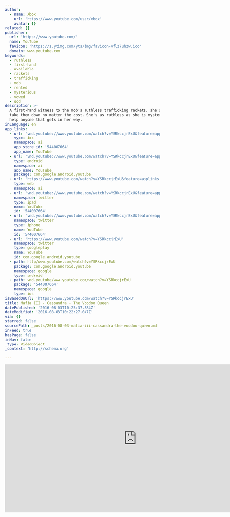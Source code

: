 ```yaml
---
author:
  - name: Xbox
    url: 'https://www.youtube.com/user/xbox'
    avatar: {}
related: []
publisher:
  url: 'https://www.youtube.com/'
  name: YouTube
  favicon: 'https://s.ytimg.com/yts/img/favicon-vflz7uhzw.ico'
  domain: www.youtube.com
keywords:
  - ruthless
  - first-hand
  - available
  - rackets
  - trafficking
  - mob
  - rented
  - mysterious
  - vowed
  - god
description: >-
  A first-hand witness to the mob's ruthless trafficking rackets, she's vowed to
  take them down no matter the cost. She's as ruthless as she is mysterious. God
  help anyone that gets in her way.
inLanguage: en
app_links:
  - url: 'vnd.youtube://www.youtube.com/watch?v=YSRkccjrExU&feature=applinks'
    type: ios
    namespace: ai
    app_store_id: '544007664'
    app_name: YouTube
  - url: 'vnd.youtube://www.youtube.com/watch?v=YSRkccjrExU&feature=applinks'
    type: android
    namespace: ai
    app_name: YouTube
    package: com.google.android.youtube
  - url: 'https://www.youtube.com/watch?v=YSRkccjrExU&feature=applinks'
    type: web
    namespace: ai
  - url: 'vnd.youtube://www.youtube.com/watch?v=YSRkccjrExU&feature=applinks'
    namespace: twitter
    type: ipad
    name: YouTube
    id: '544007664'
  - url: 'vnd.youtube://www.youtube.com/watch?v=YSRkccjrExU&feature=applinks'
    namespace: twitter
    type: iphone
    name: YouTube
    id: '544007664'
  - url: 'https://www.youtube.com/watch?v=YSRkccjrExU'
    namespace: twitter
    type: googleplay
    name: YouTube
    id: com.google.android.youtube
  - path: http/www.youtube.com/watch?v=YSRkccjrExU
    package: com.google.android.youtube
    namespace: google
    type: android
  - path: vnd.youtube/www.youtube.com/watch?v=YSRkccjrExU
    package: '544007664'
    namespace: google
    type: ios
isBasedOnUrl: 'https://www.youtube.com/watch?v=YSRkccjrExU'
title: Mafia III - Cassandra - The Voodoo Queen
datePublished: '2016-08-03T10:25:37.884Z'
dateModified: '2016-08-03T10:22:27.047Z'
via: {}
starred: false
sourcePath: _posts/2016-08-03-mafia-iii-cassandra-the-voodoo-queen.md
inFeed: true
hasPage: false
inNav: false
_type: VideoObject
_context: 'http://schema.org'

---
```

<iframe src="https://cdn.embedly.com/widgets/media.html?src=https%3A%2F%2Fwww.youtube.com%2Fembed%2FYSRkccjrExU%3Ffeature%3Doembed&amp;url=http%3A%2F%2Fwww.youtube.com%2Fwatch%3Fv%3DYSRkccjrExU&amp;image=https%3A%2F%2Fi.ytimg.com%2Fvi%2FYSRkccjrExU%2Fhqdefault.jpg&amp;key=b7d04c9b404c499eba89ee7072e1c4f7&amp;type=text%2Fhtml&amp;schema=youtube" width="854" height="480" scrolling="no" frameborder="0" allowfullscreen="" style=""></iframe>
